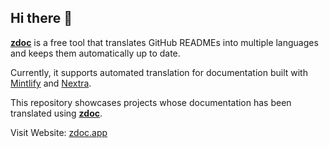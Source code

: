 ## Hi there 👋

**[zdoc](https://www.zdoc.app)** is a free tool that translates GitHub READMEs into multiple languages and keeps them automatically up to date.

Currently, it supports automated translation for documentation built with [Mintlify](https://mintlify.com/) and [Nextra](https://nextra.site/).

This repository showcases projects whose documentation has been translated using **[zdoc](https://www.zdoc.app)**.


Visit Website: [zdoc.app](https://www.zdoc.app)
